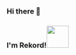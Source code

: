 ### Hi there 👋
### I'm Rekord!<img src="https://media.giphy.com/media/mGcNjsfWAjY5AEZNw6/giphy.gif" width="50">
<!--
**Crazyokd/Crazyokd** is a ✨ _special_ ✨ repository because its `README.md` (this file) appears on your GitHub profile.

Here are some ideas to get you started:

- 🔭 I’m currently working on ...
- 🌱 I’m currently learning ...
- 👯 I’m looking to collaborate on ...
- 🤔 I’m looking for help with ...
- 💬 Ask me about ...
- 📫 How to reach me: ...
- 😄 Pronouns: ...
- ⚡ Fun fact: ...
-->
